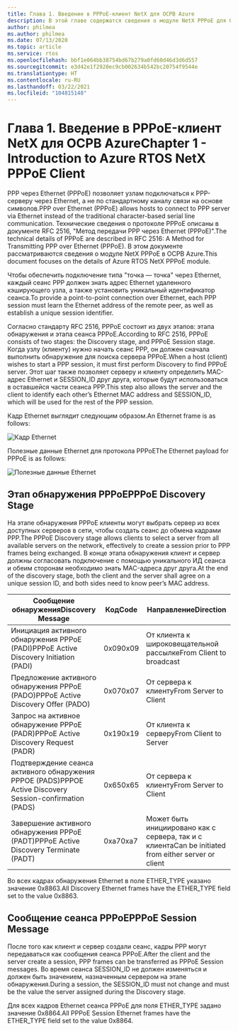 ```yaml
---
title: Глава 1. Введение в PPPoE-клиент NetX для ОСРВ Azure
description: В этой главе содержатся сведения о модуле NetX PPPoE для ОСРВ Azure.
author: philmea
ms.author: philmea
ms.date: 07/13/2020
ms.topic: article
ms.service: rtos
ms.openlocfilehash: bbf1e064bb38754bd67b279a0fd60d46d3d6d557
ms.sourcegitcommit: e3d42e1f2920ec9cb002634b542bc20754f9544e
ms.translationtype: HT
ms.contentlocale: ru-RU
ms.lasthandoff: 03/22/2021
ms.locfileid: "104815148"
---
```

# <a name="chapter-1---introduction-to-azure-rtos-netx-pppoe-client"></a><span data-ttu-id="2eb67-103">Глава 1. Введение в PPPoE-клиент NetX для ОСРВ Azure</span><span class="sxs-lookup"><span data-stu-id="2eb67-103">Chapter 1 - Introduction to Azure RTOS NetX PPPoE Client</span></span>

<span data-ttu-id="2eb67-104">PPP через Ethernet (PPPoE) позволяет узлам подключаться к PPP-серверу через Ethernet, а не по стандартному каналу связи на основе символов.</span><span class="sxs-lookup"><span data-stu-id="2eb67-104">PPP over Ethernet (PPPoE) allows hosts to connect to PPP server via Ethernet instead of the traditional character-based serial line communication.</span></span>  <span data-ttu-id="2eb67-105">Технические сведения о протоколе PPPoE описаны в документе RFC 2516, "Метод передачи PPP через Ethernet (PPPoE)".</span><span class="sxs-lookup"><span data-stu-id="2eb67-105">The technical details of PPPoE are described in RFC 2516:  A Method for Transmitting PPP over Ethernet (PPPoE).</span></span> <span data-ttu-id="2eb67-106">В этом документе рассматриваются сведения о модуле NetX PPPoE в ОСРВ Azure.</span><span class="sxs-lookup"><span data-stu-id="2eb67-106">This document focuses on the details of  Azure RTOS NetX PPPoE module.</span></span>

<span data-ttu-id="2eb67-107">Чтобы обеспечить подключение типа "точка — точка" через Ethernet, каждый сеанс PPP должен знать адрес Ethernet удаленного кэширующего узла, а также установить уникальный идентификатор сеанса.</span><span class="sxs-lookup"><span data-stu-id="2eb67-107">To provide a point-to-point connection over Ethernet, each PPP session must learn the Ethernet address of the remote peer, as well as establish a unique session identifier.</span></span>

<span data-ttu-id="2eb67-108">Согласно стандарту RFC 2516, PPPoE состоит из двух этапов: этапа обнаружения и этапа сеанса PPPoE.</span><span class="sxs-lookup"><span data-stu-id="2eb67-108">According to RFC 2516, PPPoE consists of two stages: the Discovery stage, and PPPoE Session stage.</span></span> <span data-ttu-id="2eb67-109">Когда узлу (клиенту) нужно начать сеанс PPP, он должен сначала выполнить обнаружение для поиска сервера PPPoE.</span><span class="sxs-lookup"><span data-stu-id="2eb67-109">When a host (client) wishes to start a PPP session, it must first perform Discovery to find PPPoE server.</span></span> <span data-ttu-id="2eb67-110">Этот шаг также позволяет серверу и клиенту определить MAC-адрес Ethernet и SESSION_ID друг друга, которые будут использоваться в оставшейся части сеанса PPP.</span><span class="sxs-lookup"><span data-stu-id="2eb67-110">This step also allows the server and the client to identify each other’s Ethernet MAC address and SESSION_ID, which will be used for the rest of the PPP session.</span></span>

<span data-ttu-id="2eb67-111">Кадр Ethernet выглядит следующим образом.</span><span class="sxs-lookup"><span data-stu-id="2eb67-111">An Ethernet frame is as follows:</span></span>

![Кадр Ethernet](media/ethernet-frame.png)

<span data-ttu-id="2eb67-113">Полезные данные Ethernet для протокола PPPoE</span><span class="sxs-lookup"><span data-stu-id="2eb67-113">The Ethernet payload for PPPoE is as follows:</span></span>

![Полезные данные Ethernet](media/ethernet-payload.png)

## <a name="pppoe-discovery-stage"></a><span data-ttu-id="2eb67-115">Этап обнаружения PPPoE</span><span class="sxs-lookup"><span data-stu-id="2eb67-115">PPPoE Discovery Stage</span></span>

<span data-ttu-id="2eb67-116">На этапе обнаружения PPPoE клиенты могут выбрать сервер из всех доступных серверов в сети, чтобы создать сеанс до обмена кадрами PPP.</span><span class="sxs-lookup"><span data-stu-id="2eb67-116">The PPPoE Discovery stage allows clients to select a server from all available servers on the network, effectively to create a session prior to PPP frames being exchanged.</span></span>  <span data-ttu-id="2eb67-117">В конце этапа обнаружения клиент и сервер должны согласовать подключение с помощью уникального ИД сеанса и обеим сторонам необходимо знать MAC-адреса друг друга.</span><span class="sxs-lookup"><span data-stu-id="2eb67-117">At the end of the discovery stage, both the client and the server shall agree on a unique session ID, and both sides need to know peer’s MAC address.</span></span>

| <span data-ttu-id="2eb67-118">Сообщение обнаружения</span><span class="sxs-lookup"><span data-stu-id="2eb67-118">Discovery Message</span></span> | <span data-ttu-id="2eb67-119">Код</span><span class="sxs-lookup"><span data-stu-id="2eb67-119">Code</span></span> | <span data-ttu-id="2eb67-120">Направление</span><span class="sxs-lookup"><span data-stu-id="2eb67-120">Direction</span></span> |
| ----------------- | ---- | --------- |
| <span data-ttu-id="2eb67-121">Инициация активного обнаружения PPPoE (PADI)</span><span class="sxs-lookup"><span data-stu-id="2eb67-121">PPPoE Active Discovery Initiation (PADI)</span></span> | <span data-ttu-id="2eb67-122">0x09</span><span class="sxs-lookup"><span data-stu-id="2eb67-122">0x09</span></span> | <span data-ttu-id="2eb67-123">От клиента к широковещательной рассылке</span><span class="sxs-lookup"><span data-stu-id="2eb67-123">From Client to broadcast</span></span> |
| <span data-ttu-id="2eb67-124">Предложение активного обнаружения PPPoE (PADO)</span><span class="sxs-lookup"><span data-stu-id="2eb67-124">PPPoE Active Discovery Offer (PADO)</span></span> | <span data-ttu-id="2eb67-125">0x07</span><span class="sxs-lookup"><span data-stu-id="2eb67-125">0x07</span></span> | <span data-ttu-id="2eb67-126">От сервера к клиенту</span><span class="sxs-lookup"><span data-stu-id="2eb67-126">From Server to Client</span></span> |
| <span data-ttu-id="2eb67-127">Запрос на активное обнаружение PPPoE (PADR)</span><span class="sxs-lookup"><span data-stu-id="2eb67-127">PPPoE Active Discovery Request (PADR)</span></span> | <span data-ttu-id="2eb67-128">0x19</span><span class="sxs-lookup"><span data-stu-id="2eb67-128">0x19</span></span> | <span data-ttu-id="2eb67-129">От клиента к серверу</span><span class="sxs-lookup"><span data-stu-id="2eb67-129">From Client to Server</span></span> |
| <span data-ttu-id="2eb67-130">Подтверждение сеанса активного обнаружения PPPOE (PADS)</span><span class="sxs-lookup"><span data-stu-id="2eb67-130">PPPOE Active Discovery Session-confirmation (PADS)</span></span> | <span data-ttu-id="2eb67-131">0x65</span><span class="sxs-lookup"><span data-stu-id="2eb67-131">0x65</span></span> | <span data-ttu-id="2eb67-132">От сервера к клиенту</span><span class="sxs-lookup"><span data-stu-id="2eb67-132">From Server to Client</span></span> |
| <span data-ttu-id="2eb67-133">Завершение активного обнаружения PPPoE (PADT)</span><span class="sxs-lookup"><span data-stu-id="2eb67-133">PPPoE Active Discovery Terminate (PADT)</span></span> | <span data-ttu-id="2eb67-134">0xa7</span><span class="sxs-lookup"><span data-stu-id="2eb67-134">0xa7</span></span> | <span data-ttu-id="2eb67-135">Может быть инициировано как с сервера, так и с клиента</span><span class="sxs-lookup"><span data-stu-id="2eb67-135">Can be initiated from either server or client</span></span> |

<span data-ttu-id="2eb67-136">Во всех кадрах обнаружения Ethernet в поле ETHER_TYPE указано значение 0x8863.</span><span class="sxs-lookup"><span data-stu-id="2eb67-136">All Discovery Ethernet frames have the ETHER_TYPE field set to the value 0x8863.</span></span>

## <a name="pppoe-session-message"></a><span data-ttu-id="2eb67-137">Сообщение сеанса PPPoE</span><span class="sxs-lookup"><span data-stu-id="2eb67-137">PPPoE Session Message</span></span>

<span data-ttu-id="2eb67-138">После того как клиент и сервер создали сеанс, кадры PPP могут передаваться как сообщения сеанса PPPoE.</span><span class="sxs-lookup"><span data-stu-id="2eb67-138">After the client and the server create a session, PPP frames can be transferred as PPPoE Session messages.</span></span>  <span data-ttu-id="2eb67-139">Во время сеанса SESSION_ID не должен изменяться и должен быть значением, назначенным сервером на этапе обнаружения.</span><span class="sxs-lookup"><span data-stu-id="2eb67-139">During a session, the SESSION_ID must not change and must be the value the server assigned during the Discovery stage.</span></span>

<span data-ttu-id="2eb67-140">Для всех кадров Ethernet сеанса PPPoE для поля ETHER_TYPE задано значение 0x8864.</span><span class="sxs-lookup"><span data-stu-id="2eb67-140">All PPPoE Session Ethernet frames have the ETHER_TYPE field set to the value 0x8864.</span></span>

